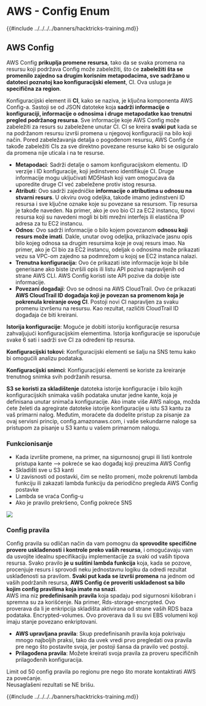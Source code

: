 # AWS - Config Enum

{{#include ../../../../banners/hacktricks-training.md}}

## AWS Config

AWS Config **prikuplja promene resursa**, tako da se svaka promena na resursu koji podržava Config može zabeležiti, što će **zabeležiti šta se promenilo zajedno sa drugim korisnim metapodacima, sve sadržano u datoteci poznatoj kao konfiguracijski element**, CI. Ova usluga je **specifična za region**.

Konfiguracijski element ili **CI**, kako se naziva, je ključna komponenta AWS Config-a. Sastoji se od JSON datoteke koja **sadrži informacije o konfiguraciji, informacije o odnosima i druge metapodatke kao trenutni pregled podržanog resursa**. Sve informacije koje AWS Config može zabeležiti za resurs su zabeležene unutar CI. CI se kreira **svaki put** kada se na podržanom resursu izvrši promena u njegovoj konfiguraciji na bilo koji način. Pored zabeležavanja detalja o pogođenom resursu, AWS Config će takođe zabeležiti CIs za sve direktno povezane resurse kako bi se osiguralo da promena nije uticala i na te resurse.

- **Metapodaci**: Sadrži detalje o samom konfiguracijskom elementu. ID verzije i ID konfiguracije, koji jedinstveno identifikuje CI. Druge informacije mogu uključivati MD5Hash koji vam omogućava da uporedite druge CI već zabeležene protiv istog resursa.
- **Atributi**: Ovo sadrži zajedničke **informacije o atributima u odnosu na stvarni resurs**. U okviru ovog odeljka, takođe imamo jedinstveni ID resursa i sve ključne oznake koje su povezane sa resursom. Tip resursa je takođe naveden. Na primer, ako je ovo bio CI za EC2 instancu, tipovi resursa koji su navedeni mogli bi biti mrežni interfejs ili elastična IP adresa za tu EC2 instancu.
- **Odnos**: Ovo sadrži informacije o bilo kojem povezanom **odnosu koji resurs može imati**. Dakle, unutar ovog odeljka, prikazivaće jasnu opis bilo kojeg odnosa sa drugim resursima koje je ovaj resurs imao. Na primer, ako je CI bio za EC2 instancu, odeljak o odnosima može prikazati vezu sa VPC-om zajedno sa podmrežom u kojoj se EC2 instanca nalazi.
- **Trenutna konfiguracija:** Ovo će prikazati iste informacije koje bi bile generisane ako biste izvršili opis ili listu API poziva napravljenih od strane AWS CLI. AWS Config koristi iste API pozive da dobije iste informacije.
- **Povezani događaji**: Ovo se odnosi na AWS CloudTrail. Ovo će prikazati **AWS CloudTrail ID događaja koji je povezan sa promenom koja je pokrenula kreiranje ovog CI**. Postoji novi CI napravljen za svaku promenu izvršenu na resursu. Kao rezultat, različiti CloudTrail ID događaja će biti kreirani.

**Istorija konfiguracije**: Moguće je dobiti istoriju konfiguracije resursa zahvaljujući konfiguracijskim elementima. Istorija konfiguracije se isporučuje svake 6 sati i sadrži sve CI za određeni tip resursa.

**Konfiguracijski tokovi**: Konfiguracijski elementi se šalju na SNS temu kako bi omogućili analizu podataka.

**Konfiguracijski snimci**: Konfiguracijski elementi se koriste za kreiranje trenutnog snimka svih podržanih resursa.

**S3 se koristi za skladištenje** datoteka istorije konfiguracije i bilo kojih konfiguracijskih snimaka vaših podataka unutar jedne kante, koja je definisana unutar snimača konfiguracije. Ako imate više AWS naloga, možda ćete želeti da agregirate datoteke istorije konfiguracije u istu S3 kantu za vaš primarni nalog. Međutim, moraćete da dodelite pristup za pisanje za ovaj servisni princip, config.amazonaws.com, i vaše sekundarne naloge sa pristupom za pisanje u S3 kantu u vašem primarnom nalogu.

### Funkcionisanje

- Kada izvršite promene, na primer, na sigurnosnoj grupi ili listi kontrole pristupa kante —> pokreće se kao događaj koji preuzima AWS Config
- Skladišti sve u S3 kanti
- U zavisnosti od postavki, čim se nešto promeni, može pokrenuti lambda funkciju ili zakazati lambda funkciju da periodično pregleda AWS Config postavke
- Lambda se vraća Config-u
- Ako je pravilo prekršeno, Config pokreće SNS

![](<../../../../images/image (126).png>)

### Config pravila

Config pravila su odličan način da vam pomognu da **sprovodite specifične provere usklađenosti** **i kontrole preko vaših resursa**, i omogućavaju vam da usvojite idealnu specifikaciju implementacije za svaki od vaših tipova resursa. Svako pravilo **je u suštini lambda funkcija** koja, kada se pozove, procenjuje resurs i sprovodi neku jednostavnu logiku da odredi rezultat usklađenosti sa pravilom. **Svaki put kada se izvrši promena** na jednom od vaših podržanih resursa, **AWS Config će proveriti usklađenost sa bilo kojim config pravilima koja imate na snazi**.\
AWS ima niz **predefinisanih pravila** koja spadaju pod sigurnosni kišobran i spremna su za korišćenje. Na primer, Rds-storage-encrypted. Ovo proverava da li je enkripcija skladišta aktivirana od strane vaših RDS baza podataka. Encrypted-volumes. Ovo proverava da li su svi EBS volumeni koji imaju stanje povezano enkriptovani.

- **AWS upravljana pravila**: Skup predefinisanih pravila koja pokrivaju mnogo najboljih praksi, tako da uvek vredi prvo pregledati ova pravila pre nego što postavite svoja, jer postoji šansa da pravilo već postoji.
- **Prilagođena pravila**: Možete kreirati svoja pravila za proveru specifičnih prilagođenih konfiguracija.

Limit od 50 config pravila po regionu pre nego što morate kontaktirati AWS za povećanje.\
Neusaglašeni rezultati se NE brišu.

{{#include ../../../../banners/hacktricks-training.md}}

